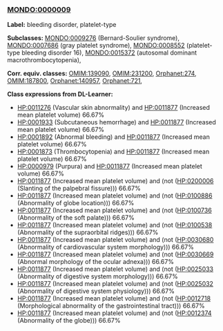 
### [MONDO:0000009](http://purl.obolibrary.org/obo/MONDO_0000009)
**Label:** bleeding disorder, platelet-type

**Subclasses:** [MONDO:0009276](http://purl.obolibrary.org/obo/MONDO_0009276) (Bernard-Soulier syndrome), [MONDO:0007686](http://purl.obolibrary.org/obo/MONDO_0007686) (gray platelet syndrome), [MONDO:0008552](http://purl.obolibrary.org/obo/MONDO_0008552) (platelet-type bleeding disorder 16), [MONDO:0015372](http://purl.obolibrary.org/obo/MONDO_0015372) (autosomal dominant macrothrombocytopenia), 

**Corr. equiv. classes:** [OMIM:139090](http://purl.obolibrary.org/obo/OMIM_139090), [OMIM:231200](http://purl.obolibrary.org/obo/OMIM_231200), [Orphanet:274](http://www.orpha.net/ORDO/Orphanet_274), [OMIM:187800](http://purl.obolibrary.org/obo/OMIM_187800), [Orphanet:140957](http://www.orpha.net/ORDO/Orphanet_140957), [Orphanet:721](http://www.orpha.net/ORDO/Orphanet_721), 

**Class expressions from DL-Learner:**

- [HP:0011276](http://purl.obolibrary.org/obo/HP_0011276) (Vascular skin abnormality) and [HP:0011877](http://purl.obolibrary.org/obo/HP_0011877) (Increased mean platelet volume) 66.67%
- [HP:0001933](http://purl.obolibrary.org/obo/HP_0001933) (Subcutaneous hemorrhage) and [HP:0011877](http://purl.obolibrary.org/obo/HP_0011877) (Increased mean platelet volume) 66.67%
- [HP:0001892](http://purl.obolibrary.org/obo/HP_0001892) (Abnormal bleeding) and [HP:0011877](http://purl.obolibrary.org/obo/HP_0011877) (Increased mean platelet volume) 66.67%
- [HP:0001873](http://purl.obolibrary.org/obo/HP_0001873) (Thrombocytopenia) and [HP:0011877](http://purl.obolibrary.org/obo/HP_0011877) (Increased mean platelet volume) 66.67%
- [HP:0000979](http://purl.obolibrary.org/obo/HP_0000979) (Purpura) and [HP:0011877](http://purl.obolibrary.org/obo/HP_0011877) (Increased mean platelet volume) 66.67%
- [HP:0011877](http://purl.obolibrary.org/obo/HP_0011877) (Increased mean platelet volume) and (not ([HP:0200006](http://purl.obolibrary.org/obo/HP_0200006) (Slanting of the palpebral fissure))) 66.67%
- [HP:0011877](http://purl.obolibrary.org/obo/HP_0011877) (Increased mean platelet volume) and (not ([HP:0100886](http://purl.obolibrary.org/obo/HP_0100886) (Abnormality of globe location))) 66.67%
- [HP:0011877](http://purl.obolibrary.org/obo/HP_0011877) (Increased mean platelet volume) and (not ([HP:0100736](http://purl.obolibrary.org/obo/HP_0100736) (Abnormality of the soft palate))) 66.67%
- [HP:0011877](http://purl.obolibrary.org/obo/HP_0011877) (Increased mean platelet volume) and (not ([HP:0100538](http://purl.obolibrary.org/obo/HP_0100538) (Abnormality of the supraorbital ridges))) 66.67%
- [HP:0011877](http://purl.obolibrary.org/obo/HP_0011877) (Increased mean platelet volume) and (not ([HP:0030680](http://purl.obolibrary.org/obo/HP_0030680) (Abnormality of cardiovascular system morphology))) 66.67%
- [HP:0011877](http://purl.obolibrary.org/obo/HP_0011877) (Increased mean platelet volume) and (not ([HP:0030669](http://purl.obolibrary.org/obo/HP_0030669) (Abnormal morphology of the ocular adnexa))) 66.67%
- [HP:0011877](http://purl.obolibrary.org/obo/HP_0011877) (Increased mean platelet volume) and (not ([HP:0025033](http://purl.obolibrary.org/obo/HP_0025033) (Abnormality of digestive system morphology))) 66.67%
- [HP:0011877](http://purl.obolibrary.org/obo/HP_0011877) (Increased mean platelet volume) and (not ([HP:0025032](http://purl.obolibrary.org/obo/HP_0025032) (Abnormality of digestive system physiology))) 66.67%
- [HP:0011877](http://purl.obolibrary.org/obo/HP_0011877) (Increased mean platelet volume) and (not ([HP:0012718](http://purl.obolibrary.org/obo/HP_0012718) (Morphological abnormality of the gastrointestinal tract))) 66.67%
- [HP:0011877](http://purl.obolibrary.org/obo/HP_0011877) (Increased mean platelet volume) and (not ([HP:0012374](http://purl.obolibrary.org/obo/HP_0012374) (Abnormality of the globe))) 66.67%


